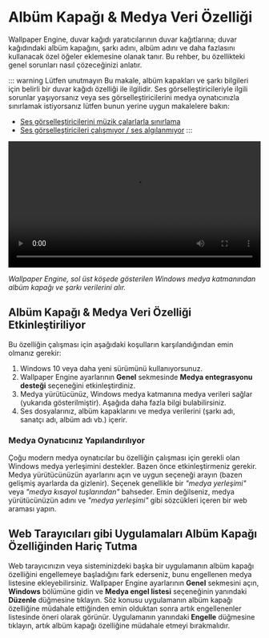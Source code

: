 # Albüm Kapağı & Medya Veri Özelliği

Wallpaper Engine, duvar kağıdı yaratıcılarının duvar kağıtlarına; duvar kağıdındaki albüm kapağını, şarkı adını, albüm adını ve daha fazlasını kullanacak özel öğeler eklemesine olanak tanır. Bu rehber, bu özellikteki genel sorunları nasıl çözeceğinizi anlatır.

::: warning Lütfen unutmayın
Bu makale, albüm kapakları ve şarkı bilgileri için belirli bir duvar kağıdı özelliği ile ilgilidir. Ses görselleştiricileriyle ilgili sorunlar yaşıyorsanız veya ses görselleştiricilerini medya oynatıcınızla sınırlamak istiyorsanız lütfen bunun yerine uygun makalelere bakın:

* [Ses görselleştiricilerini müzik çalarlarla sınırlama](/audio/limittomusicplayer)
* [Ses görselleştiricileri çalışmıyor / ses algılanmıyor](/audio/audiodetection)
:::

<video width="100%" controls autoplay loop>
  <source src="/videos/media_controls.mp4" type="video/mp4">
  Tarayıcınız video etiketini desteklemiyor.
</video>

*Wallpaper Engine, sol üst köşede gösterilen Windows medya katmanından albüm kapağı ve şarkı verilerini alır.*

## Albüm Kapağı & Medya Veri Özelliği Etkinleştiriliyor

Bu özelliğin çalışması için aşağıdaki koşulların karşılandığından emin olmanız gerekir:

1. Windows 10 veya daha yeni sürümünü kullanıyorsunuz.
2. Wallpaper Engine ayarlarının **Genel** sekmesinde **Medya entegrasyonu desteği** seçeneğini etkinleştirdiniz.
3. Medya yürütücünüz, Windows medya katmanına medya verileri sağlar (yukarıda gösterilmiştir). Aşağıda daha fazla bilgi bulabilirsiniz.
4. Ses dosyalarınız, albüm kapaklarını ve medya verilerini (şarkı adı, sanatçı adı, albüm adı vb.) içerir.

### Medya Oynatıcınız Yapılandırılıyor

Çoğu modern medya oynatıcılar bu özelliğin çalışması için gerekli olan Windows medya yerleşimini destekler. Bazen önce etkinleştirmeniz gerekir. Medya yürütücünüzün ayarlarını açın ve uygun seçeneği arayın (bazen gelişmiş ayarlarda da gizlenir). Seçenek genellikle bir *"medya yerleşimi"* veya *"medya kısayol tuşlarından"* bahseder. Emin değilseniz, medya yürütücünüzün adını ve *"medya yerleşimi"* gibi sözcükleri içeren bir web araması yapın.

## Web Tarayıcıları gibi Uygulamaları Albüm Kapağı Özelliğinden Hariç Tutma

Web tarayıcınızın veya sisteminizdeki başka bir uygulamanın albüm kapağı özelliğini engellemeye başladığını fark ederseniz, bunu engellenen medya listesine ekleyebilirsiniz. Wallpaper Engine ayarlarının **Genel** sekmesini açın, **Windows** bölümüne gidin ve **Medya engel listesi** seçeneğinin yanındaki **Düzenle** düğmesine tıklayın. Söz konusu uygulamanın albüm kapağı özelliğine müdahale ettiğinden emin olduktan sonra artık engellenenler listesinde öneri olarak görünür. Uygulamanın yanındaki **Engelle** düğmesine tıklayın, artık albüm kapağı özelliğine müdahale etmeyi bırakmalıdır.